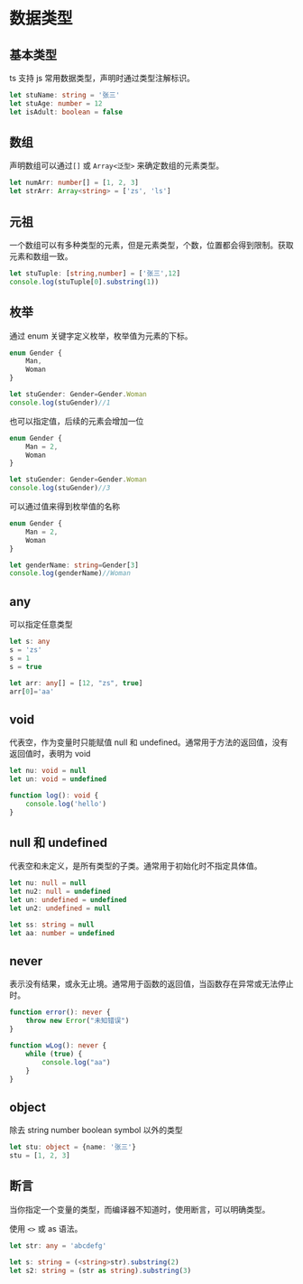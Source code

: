 # 数据类型

## 基本类型

ts 支持 js 常用数据类型，声明时通过类型注解标识。

```ts
let stuName: string = '张三'
let stuAge: number = 12
let isAdult: boolean = false
```

## 数组

声明数组可以通过`[]` 或 `Array<泛型>` 来确定数组的元素类型。

```ts
let numArr: number[] = [1, 2, 3]
let strArr: Array<string> = ['zs', 'ls']
```

## 元祖

一个数组可以有多种类型的元素，但是元素类型，个数，位置都会得到限制。获取元素和数组一致。

```ts
let stuTuple: [string,number] = ['张三',12]
console.log(stuTuple[0].substring(1))
```

## 枚举

通过 enum 关键字定义枚举，枚举值为元素的下标。

```ts
enum Gender {
    Man,
    Woman
}

let stuGender: Gender=Gender.Woman
console.log(stuGender)//1
```

也可以指定值，后续的元素会增加一位

```ts
enum Gender {
    Man = 2,
    Woman
}

let stuGender: Gender=Gender.Woman
console.log(stuGender)//3
```

可以通过值来得到枚举值的名称

```ts
enum Gender {
    Man = 2,
    Woman
}

let genderName: string=Gender[3]
console.log(genderName)//Woman
```

## any

可以指定任意类型

```ts
let s: any
s = 'zs'
s = 1
s = true

let arr: any[] = [12, "zs", true]
arr[0]='aa'
```

## void

代表空，作为变量时只能赋值 null 和 undefined。通常用于方法的返回值，没有返回值时，表明为 void

```ts
let nu: void = null
let un: void = undefined

function log(): void {
    console.log('hello')
}
```

## null 和 undefined

代表空和未定义，是所有类型的子类。通常用于初始化时不指定具体值。

```ts
let nu: null = null
let nu2: null = undefined
let un: undefined = undefined
let un2: undefined = null

let ss: string = null
let aa: number = undefined
```

## never

表示没有结果，或永无止境。通常用于函数的返回值，当函数存在异常或无法停止时。

```ts
function error(): never {
    throw new Error("未知错误")
}

function wLog(): never {
    while (true) {
        console.log("aa")
    }
}
```

## object

除去 string number boolean symbol 以外的类型

```ts
let stu: object = {name: '张三'}
stu = [1, 2, 3]
```

## 断言

当你指定一个变量的类型，而编译器不知道时，使用断言，可以明确类型。

使用 `<>` 或 as 语法。

```ts
let str: any = 'abcdefg'

let s: string = (<string>str).substring(2)
let s2: string = (str as string).substring(3)
```

